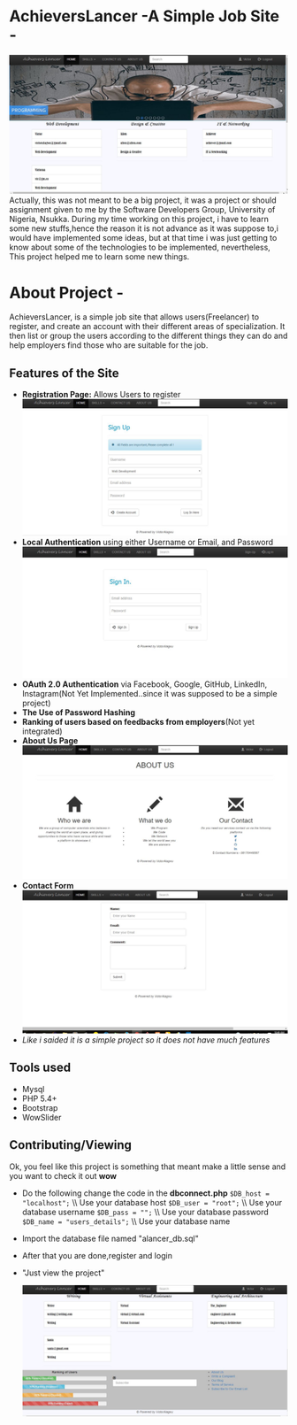 # AchieversLancer -A Simple Job Site -
 ![Home Screenshot](/img/frontview.JPG "FrontView Images")
Actually, this was not meant to be a big project, it was a project or should assignment given to me by the Software Developers Group, University of Nigeria, Nsukka.
During my time working on this project, i have to learn some new stuffs,hence the reason it is not advance as it was suppose to,i would have implemented some ideas, but at that time i was just getting to know about some of the technologies to be implemented, nevertheless, This project helped me to learn some new things.

# About Project -
AchieversLancer, is a simple job site that allows users(Freelancer) to register, and create an account with their different areas of specialization. It then list or group the users according to the different things they can do and help employers find those who are suitable for the job.

Features of the Site
--------
- **Registration Page:** Allows Users to register
 ![Registration Screenshot](/img/register.JPG "Registration Images")
- **Local Authentication** using either Username or Email, and Password
 ![Login Screenshot](/img/signin.JPG "Sign In Images")
- **OAuth 2.0 Authentication** via Facebook, Google, GitHub, LinkedIn, Instagram(Not Yet Implemented..since it was supposed to be a simple project)
- **The Use of Password Hashing**
- **Ranking of users based on feedbacks from employers**(Not yet integrated)
- **About Us Page**
 ![About Us Screenshot](/img/aboutus.JPG "About Us")
- **Contact Form**
 ![Contact Me Screenshot](/img/contact.JPG "Contact Me Images")
- _Like i saided it is a simple project so it does not have much features_

Tools used
-------------

- Mysql
- PHP 5.4+
- Bootstrap
- WowSlider

Contributing/Viewing
-----------
Ok, you feel like this project is something that meant make a little sense and you want to check it out **wow**


- Do the following change the code in the **dbconnect.php**
	`$DB_host = "localhost";` \\\ Use your database host
`$DB_user = "root";` \\\ Use your database username
`$DB_pass = "";` \\\ Use your database password
`$DB_name = "users_details";` \\\ Use your database name
- Import the database file named "alancer_db.sql"
- After that you are done,register and login
- "Just view the project"

	![Footer Screenshot](/img/footer.JPG "Footer Images")
 
